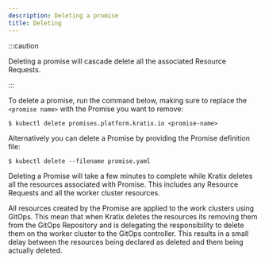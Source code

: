```yaml
---
description: Deleting a promise
title: Deleting
---
```


:::caution

Deleting a promise will cascade delete all the associated Resource Requests.

:::

To delete a promise, run the command below, making sure to replace the
`<promise name>` with the Promise you want to remove:

```shell-session
$ kubectl delete promises.platform.kratix.io <promise-name>
```

Alternatively you can delete a Promise by providing the Promise definition file:

```shell-session
$ kubectl delete --filename promise.yaml
```

Deleting a Promise will take a few minutes to complete while Kratix deletes all the
resources associated with Promise. This includes any Resource Requests and all the
worker cluster resources.

All resources created by the Promise are applied to the work clusters using GitOps.
This mean that when Kratix deletes the resources its removing them from the GitOps Repository and
is delegating the responsibility to delete them on the worker cluster to the GitOps
controller. This results in a small delay
between the resources being declared as deleted and them being actually deleted.

